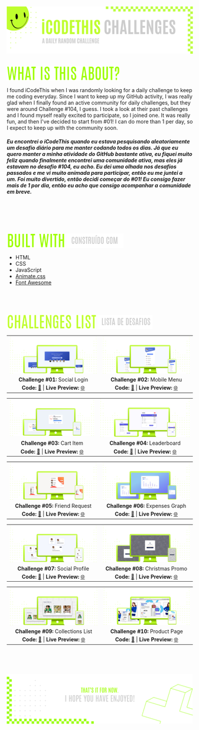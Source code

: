 ![A pretty README header](./assets/Readme-Header.png)
<br />
<br />

![What is this about?](./assets/Readme-What-is-this.png)

I found iCodeThis when I was randomly looking for a daily challenge to keep me coding everyday. Since I want to keep up my GitHub activity, I was really glad when I finally found an active community for daily challenges, but they were around Challenge #104, I guess. I took a look at their past challenges and I found myself really excited to participate, so I joined one. It was really fun, and then I've decided to start from #01! I can do more than 1 per day, so I expect to keep up with the community soon.

##### Eu encontrei o iCodeThis quando eu estava pesquisando aleatoriamente um desafio diário para me manter codando todos os dias. Já que eu quero manter a minha atividade do GitHub bastante ativa, eu fiquei muito feliz quando finalmente encontrei uma comunidade ativa, mas eles já estavam no desafio #104, eu acho. Eu dei uma olhada nos desafios passados e me vi muito animada para participar, então eu me juntei a um. Foi muito divertido, então decidi começar do #01! Eu consigo fazer mais de 1 por dia, então eu acho que consigo acompanhar a comunidade em breve.

<br />
<br />
<br />
<br />

![Built with](./assets/Readme-Built-with.png) ![Construído com](./assets/Readme-Construido-com.png)

- HTML
- CSS
- JavaScript
- [Animate.css](https://animate.style/)
- [Font Awesome](https://fontawesome.com/)

<br />
<br />
<br />

![Challenges List](./assets/Readme-Challenges-list.png) ![Construído com](./assets/Readme-Lista.png)

|         |             |    
| :-------------:|:-------------:|
| ![Challenge #01](./1-social-login/assets/Readme-files/Readme-Mockup.png) | ![Challenge #02](./2-mobile-menu/assets/Readme-files/Readme-Mockup.png)  |
| **Challenge #01:** Social Login   | **Challenge #02:** Mobile Menu 
| **Code:** [📄](https://github.com/malunaridev/Challenges-iCodeThis/tree/master/1-social-login) \| **Live Preview:** [🌐](https://challenges-ict-social-login.vercel.app/) | **Code:** [📄](https://github.com/malunaridev/Challenges-iCodeThis/tree/master/2-mobile-menu) \| **Live Preview:** [🌐](https://challenges-ict-2-mobile-menu.vercel.app/) 

|         |             |    
| :-------------:|:-------------:|
| ![Challenge #03](./3-cart-item/assets/Readme-files/Readme-Mockup.png)  | ![Challenge #04](./4-leaderboard/assets/Readme-files/Readme-Mockup.png)  |
| **Challenge #03:** Cart Item   | **Challenge #04:** Leaderboard  
| **Code:** [📄](https://github.com/malunaridev/Challenges-iCodeThis/tree/master/3-cart-item) \| **Live Preview:** [🌐](https://challenges-ict-3-cart-item.netlify.app/)   | **Code:** [📄](https://github.com/malunaridev/Challenges-iCodeThis/tree/master/4-leaderboard) \| **Live Preview:** [🌐](https://challenges-ict-4-leaderboard.netlify.app/) 



|         |             |    
| :-------------:|:-------------:|
| ![Challenge #05](./5-friend-request/assets/Readme-files/Readme-Mockup.png)   | ![Challenge #06](./6-expenses-graph/assets/Readme-files/Readme-Mockup.png)  |
| **Challenge #05:** Friend Request   | **Challenge #06:** Expenses Graph  
| **Code:** [📄](https://github.com/malunaridev/Challenges-iCodeThis/tree/master/5-friend-request) \| **Live Preview:** [🌐](https://challenge-ict-5-friend-request.netlify.app/)  | **Code:** [📄](https://github.com/malunaridev/Challenges-iCodeThis/tree/master/6-expenses-graph) \| **Live Preview:** [🌐](https://challenge-ict-6-expenses-graph.netlify.app/) 


|         |             |    
| :-------------:|:-------------:|
| ![Challenge #07](./7-social-profile/assets/Readme-files/Readme-Mockup.png)   | ![Challenge #08](./8-christmas-promo/assets/Readme-files/Readme-Mockup.png)  |
| **Challenge #07:** Social Profile   | **Challenge #08:** Christmas Promo
| **Code:** [📄](https://github.com/malunaridev/Challenges-iCodeThis/tree/master/7-social-profile) \| **Live Preview:** [🌐](https://challenge-ict-7-social-profile.netlify.app/)  | **Code:** [📄](https://github.com/malunaridev/Challenges-iCodeThis/tree/master/6-expenses-graph) \| **Live Preview:** [🌐](https://challenge-ict-8-christmas-promo.netlify.app/) 

|         |             |    
| :-------------:|:-------------:|
| ![Challenge #09](./9-collections-list/assets/Readme-files/Readme-Mockup.png)   | ![Challenge #10](./10-product-page/assets/Readme-files/Readme-Mockup.png)  |
| **Challenge #09:** Collections List   | **Challenge #10:** Product Page  
| **Code:** [📄](https://github.com/malunaridev/Challenges-iCodeThis/tree/master/9-collections-list) \| **Live Preview:** [🌐](https://challenge-ict-9-collections-list.netlify.app/)  | **Code:** [📄](https://github.com/malunaridev/Challenges-iCodeThis/tree/master/1-product-page) \| **Live Preview:** [🌐](https://challenges-ict-product-page.vercel.app/) 

<br />
<br />
<br />

![A pretty README footer](assets/Readme-Footer.png)